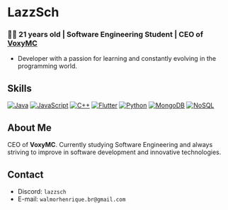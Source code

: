 # LazzSch

### 👨‍💻 21 years old | Software Engineering Student | CEO of [VoxyMC](https://voxymc.net)

* Developer with a passion for learning and constantly evolving in the programming world.

## Skills

[![Java](https://img.shields.io/badge/Java-007396?style=for-the-badge&logo=java&logoColor=white)](https://www.java.com/)
[![JavaScript](https://img.shields.io/badge/JavaScript-F7DF1E?style=for-the-badge&logo=javascript&logoColor=black)](https://developer.mozilla.org/en-US/docs/Web/JavaScript)
[![C++](https://img.shields.io/badge/C++-00599C?style=for-the-badge&logo=c%2B%2B&logoColor=white)](https://learn.microsoft.com/pt-br/cpp/cpp/?view=msvc-170)
[![Flutter](https://img.shields.io/badge/Flutter-02569B?style=for-the-badge&logo=flutter&logoColor=white)](https://flutter.dev/)
[![Python](https://img.shields.io/badge/Python-3776AB?style=for-the-badge&logo=python&logoColor=white)](https://www.python.org/)
[![MongoDB](https://img.shields.io/badge/MongoDB-47A248?style=for-the-badge&logo=mongodb&logoColor=white)](https://www.mongodb.com/)
[![NoSQL](https://img.shields.io/badge/NoSQL-003545?style=for-the-badge&logoColor=white)](https://www.oracle.com/br/database/nosql/what-is-nosql/)

## About Me

CEO of **VoxyMC**. Currently studying Software Engineering and always striving to improve in software development and innovative technologies.

## Contact

- Discord: `lazzsch`
- E-mail: `walmorhenrique.br@gmail.com`

  
